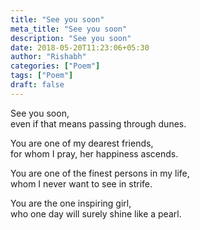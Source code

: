 ```yaml
---
title: "See you soon"
meta_title: "See you soon"
description: "See you soon"
date: 2018-05-20T11:23:06+05:30
author: "Rishabh"
categories: ["Poem"]
tags: ["Poem"]
draft: false
---
```


See you soon,<br>
even if that means passing through dunes.

You are one of my dearest friends,<br>
for whom I pray, her happiness ascends.

You are one of the finest persons in my life,<br>
whom I never want to see in strife.

You are the one inspiring girl,<br>
who one day will surely shine like a pearl.
